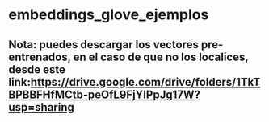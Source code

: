 # embeddings_glove_ejemplos

## Nota: puedes descargar los vectores pre-entrenados, en el caso de que no los localices, desde este link:https://drive.google.com/drive/folders/1TkTBPBBFHfMCtb-peOfL9FjYIPpJg17W?usp=sharing
